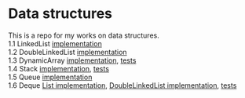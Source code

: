 # Data structures

This is a repo for my works on data structures.  
1.1 LinkedList [implementation](01_LinkedList/test.cs)  
1.2 DoubleLinkedList [implementation](02_DoubleLinkedList/test2.cs)  
1.3 DynamicArray [implementation](03_DynamicArray/DynArr.cs), [tests](03_DynamicArray/tests.cs)  
1.4 Stack [implementation](04_Stack/stack.cs), [tests](04_Stack/tests.cs)  
1.5 Queue [implementation](05_Queue/Queue.cs)  
1.6 Deque [List implementation](06_Deque/deque_List.cs), [DoubleLinkedList implementation](06_Deque/deque_LinkedList.cs), [tests](06_Deque/tests.cs)